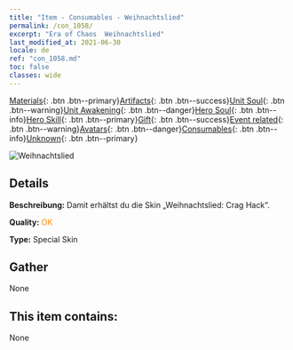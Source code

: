 ```yaml
---
title: "Item - Consumables - Weihnachtslied"
permalink: /con_1058/
excerpt: "Era of Chaos  Weihnachtslied"
last_modified_at: 2021-06-30
locale: de
ref: "con_1058.md"
toc: false
classes: wide
---
```

 [Materials](/ItemsDE/){: .btn .btn--primary}[Artifacts](/ItemsDE/Artifacts/){: .btn .btn--success}[Unit Soul](/ItemsDE/UnitSoul/){: .btn .btn--warning}[Unit Awakening](/ItemsDE/UnitAwakening/){: .btn .btn--danger}[Hero Soul](/ItemsDE/HeroSoul/){: .btn .btn--info}[Hero Skill](/ItemsDE/HeroSkill/){: .btn .btn--primary}[Gift](/ItemsDE/Gift/){: .btn .btn--success}[Event related](/ItemsDE/Events/){: .btn .btn--warning}[Avatars](/ItemsDE/Avatars/){: .btn .btn--danger}[Consumables](/ItemsDE/Consumables/){: .btn .btn--info}[Unknown](/ItemsDE/Unknown/){: .btn .btn--primary}

 ![Weihnachtslied](/images/h/h_CragHack7.jpg)

## Details
 **Beschreibung:** Damit erhältst du die Skin „Weihnachtslied: Crag Hack“.

 **Quality:** <span style="color: #FF8C00">OK</span>

 **Type:** Special Skin

## Gather

  None

## This item contains:

  None

